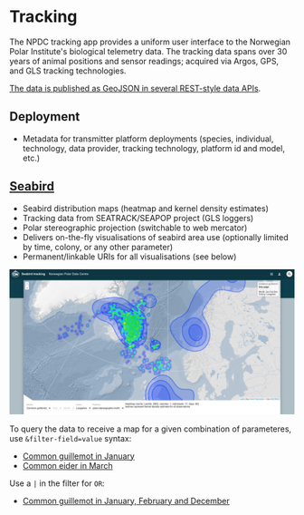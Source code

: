 # Tracking

The NPDC tracking app provides a uniform user interface to the Norwegian Polar Institute's biological telemetry data.
The tracking data spans over 30 years of animal positions and sensor readings; acquired via Argos, GPS, and GLS tracking technologies.

[The data is published as GeoJSON in several REST-style data APIs](https://github.com/npolar/api.npolar.no/wiki/Tracking-APIs).

## Deployment
* Metadata for transmitter platform deployments (species, individual, technology, data provider, tracking technology, platform id and model, etc.)

## [Seabird](https://data.npolar.no/tracking/seabird)

* Seabird distribution maps (heatmap and kernel density estimates)
* Tracking data from SEATRACK/SEAPOP project (GLS loggers)
* Polar stereographic projection (switchable to web mercator)
* Delivers on-the-fly visualisations of seabird area use (optionally limited by time, colony, or any other parameter)
* Permanent/linkable URIs for all visualisations (see below)

![Uria aalge](screenshots/Uria_aalge-Langanes-winter-2016-02-08.png?raw=true "Uria aalge (Langanes, winter)")

To query the data to receive a map for a given combination of parameteres, use `&filter-field=value` syntax:

* [Common guillemot in January](https://data.npolar.no/tracking/seabird/map?filter-species=Uria+aalge&filter-month=1&filter-technology=gls)
* [Common eider in March](https://data.npolar.no/tracking/seabird/map?filter-species=Somateria+mollissima&filter-month=3&filter-technology=gls)

Use a `|` in the filter for `OR`:
* [Common guillemot in January, February and December](https://data.npolar.no/tracking/seabird/map?filter-species=Uria+aalge&filter-month=1|2|12&filter-technology=gls)